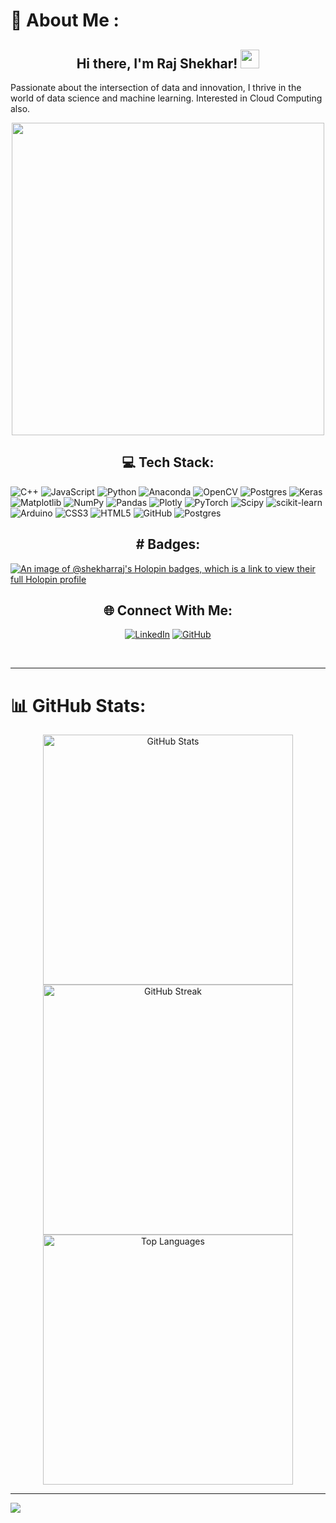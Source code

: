 # 💫 About Me : <h2 align="center">Hi there, I'm Raj Shekhar! <img src="https://media.giphy.com/media/hvRJCLFzcasrR4ia7z/giphy.gif" width="30px"/></h2>

  Passionate about the intersection of data and innovation, I thrive in the world of data science and machine learning. Interested in Cloud Computing also.
<div align="center">
  <img align="center" src="https://user-images.githubusercontent.com/74038190/225813708-98b745f2-7d22-48cf-9150-083f1b00d6c9.gif" width="500"/>
</div>





<h2 align="center">💻 Tech Stack:</h2>


![C++](https://img.shields.io/badge/c++-%2300599C.svg?style=for-the-badge&logo=c%2B%2B&logoColor=white) ![JavaScript](https://img.shields.io/badge/javascript-%23323330.svg?style=for-the-badge&logo=javascript&logoColor=%23F7DF1E) ![Python](https://img.shields.io/badge/python-3670A0?style=for-the-badge&logo=python&logoColor=ffdd54) ![Anaconda](https://img.shields.io/badge/Anaconda-%2344A833.svg?style=for-the-badge&logo=anaconda&logoColor=white) ![OpenCV](https://img.shields.io/badge/opencv-%23white.svg?style=for-the-badge&logo=opencv&logoColor=white) ![Postgres](https://img.shields.io/badge/postgres-%23316192.svg?style=for-the-badge&logo=postgresql&logoColor=white) ![Keras](https://img.shields.io/badge/Keras-%23D00000.svg?style=for-the-badge&logo=Keras&logoColor=white) ![Matplotlib](https://img.shields.io/badge/Matplotlib-%23ffffff.svg?style=for-the-badge&logo=Matplotlib&logoColor=black) ![NumPy](https://img.shields.io/badge/numpy-%23013243.svg?style=for-the-badge&logo=numpy&logoColor=white) ![Pandas](https://img.shields.io/badge/pandas-%23150458.svg?style=for-the-badge&logo=pandas&logoColor=white) ![Plotly](https://img.shields.io/badge/Plotly-%233F4F75.svg?style=for-the-badge&logo=plotly&logoColor=white) ![PyTorch](https://img.shields.io/badge/PyTorch-%23EE4C2C.svg?style=for-the-badge&logo=PyTorch&logoColor=white) ![Scipy](https://img.shields.io/badge/SciPy-%230C55A5.svg?style=for-the-badge&logo=scipy&logoColor=%white) ![scikit-learn](https://img.shields.io/badge/scikit--learn-%23F7931E.svg?style=for-the-badge&logo=scikit-learn&logoColor=white) ![Arduino](https://img.shields.io/badge/-Arduino-00979D?style=for-the-badge&logo=Arduino&logoColor=white) ![CSS3](https://img.shields.io/badge/css3-%231572B6.svg?style=for-the-badge&logo=css3&logoColor=white) ![HTML5](https://img.shields.io/badge/html5-%23E34F26.svg?style=for-the-badge&logo=html5&logoColor=white) ![GitHub](https://img.shields.io/badge/github-%23121011.svg?style=for-the-badge&logo=github&logoColor=white) ![Postgres](https://img.shields.io/badge/postgres-%23316192.svg?style=for-the-badge&logo=postgresql&logoColor=white)



<h2 align="center"># Badges:</h2>


[![An image of @shekharraj's Holopin badges, which is a link to view their full Holopin profile](https://holopin.me/shekharraj)](https://holopin.io/@shekharraj)

<h2 align="center"> 🌐 Connect With Me:</h2> 
<div align="center">
 
  <a href="https://www.linkedin.com/in/raj-shekhar-28a881212/"><img src="https://img.icons8.com/color/48/000000/linkedin.png" alt="LinkedIn"/></a>
  <a href="https://github.com/Shekhar-Raj"><img src="https://img.icons8.com/fluent/48/000000/github.png" alt="GitHub"/></a>
</div>

<br><hr>

# 📊 GitHub Stats:
<div align="center">
<!--   <h3>My GitHub Stats</h3> -->
  <img src="https://github-readme-stats.vercel.app/api?username=Shekhar-Raj&show_icons=true&theme=radical" alt="GitHub Stats" width="400"/>
  <img src="https://github-readme-streak-stats.herokuapp.com/?user=Shekhar-Raj&theme=radical" alt="GitHub Streak" width="400"/>
  <img src="https://github-readme-stats.vercel.app/api/top-langs/?username=Shekhar-Raj&layout=compact&theme=radical" alt="Top Languages" width="400"/>
</div>

---
[![](https://visitcount.itsvg.in/api?id=Shekhar-Raj&icon=0&color=0)](https://visitcount.itsvg.in)

<!-- Proudly created with GPRM ( https://gprm.itsvg.in ) -->

